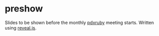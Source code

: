 # preshow

Slides to be shown before the monthly [pdxruby](http://pdxruby.org) meeting starts. Written using [reveal.js](http://lab.hakim.se/reveal-js/).

